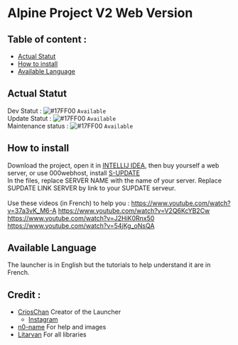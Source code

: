 # Alpine Project V2 Web Version

## Table of content :
* [Actual Statut](#actual-statut)
* [How to install](#how-to-install)
* [Available Language](#available-language)

## Actual Statut
Dev Statut : ![#17FF00](https://via.placeholder.com/15/17FF00/000000?text=+) `Available` \
Update Statut : ![#17FF00](https://via.placeholder.com/15/17FF00/000000?text=+) `Available` \
Maintenance status : ![#17FF00](https://via.placeholder.com/15/17FF00/000000?text=+) `Available` 

## How to install
Download the project, open it in [INTELLIJ IDEA](https://www.jetbrains.com/idea/), then buy yourself a web server, or use 000webhost, install [S-UPDATE](https://github.com/Litarvan/S-Update) \
In the files, replace SERVER NAME with the name of your server. Replace SUPDATE LINK SERVER by link to your SUPDATE serveur. \
\
Use these videos (in French) to help you :
https://www.youtube.com/watch?v=37a3vK_M6-A
https://www.youtube.com/watch?v=V2Q6KcYB2Cw
https://www.youtube.com/watch?v=J2HiK0Rnx50
https://www.youtube.com/watch?v=54jKg_oNsQA

## Available Language
The launcher is in English but the tutorials to help understand it are in French.

## Credit :
* [CriosChan](https://github.com/CriosChan/) Creator of the Launcher
  * [Instagram](https://www.instagram.com/crios_chan/)
* [n0-name](https://github.com/fantome908/) For help and images
* [Litarvan](https://github.com/Litarvan/) For all libraries

